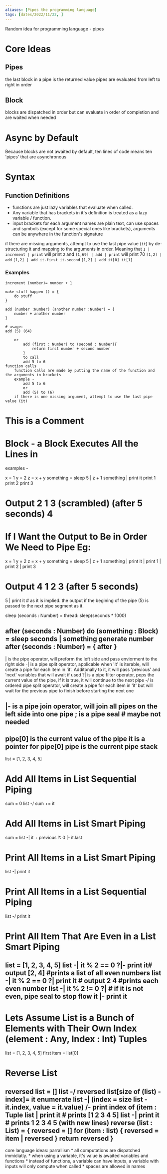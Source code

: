 ```yaml
---
aliases: [Pipes the programming language]
tags: [dates/2022/11/22, ]
---
```


Random idea for programming language - pipes

# Core Ideas

## Pipes
the last block in a pipe is the returned value
pipes are evaluated from left to right in order

## Block
blocks are dispatched in order but can evaluate in order of completion and are waited when needed

# Async by Default
Because blocks are not awaited by default, ten lines of code means ten 'pipes' that are asynchronous

# Syntax

## Function Definitions
* functions are just lazy variables that evaluate when called.
* Any variable that has brackets in it's definition is treated as a lazy variable / function.
* input brackets for each argument names are plain text, can use spaces and symbols (except for some special ones like brackets), arguments can be anywhere in the function's signature

if there are missing arguments, attempt to use the last pipe value (`it`) by de-structuring it and mapping to the arguments in order. Meaning that `1 | increment | print` will print `2` and `[1,69] | add | print` will print 70
`[1,2] | add`
`[1,2] | add it.first it.second`
`[1,2] | add it[0] it[1]`

### Examples
```pipes
increment (number)= number + 1
```
```pipes
make stuff happen () = {
	do stuff
}
```
```pipes
add (number :Number) (another number :Number) = {
	number + another number
}

# usage:
add (5) (64)
```

		or
            add (first : Number) to (second : Number){
                return first number + second number
            }
            to call
            add 5 to 6
    function calls
        function calls are made by putting the name of the function and the arguments in brackets
        example -
            add 5 to 6
            or
            add (5) to (6)
        if there is one missing argument, attempt to use the last pipe value (it)

# This is a Comment

# Block - a Block Executes All the Lines in
examples -

x = 1
y = 2
z = x + y
something = sleep 5 | z + 1
something | print it
print 1
print 2
print 3

# Output 2 1 3 (scrambled) (after 5 seconds) 4

# If I Want the Output to Be in Order We Need to Pipe Eg:
x = 1
y = 2
z = x + y
something = sleep 5 | z + 1
something |
print it |
print 1 |
print 2 |
print 3

# Output 4 1 2 3 (after 5 seconds)
5 | print it # as it is implied. the output if the begining of the pipe (5) is passed to the next pipe segment as it.

sleep (seconds : Number) = thread::sleep(seconds * 1000)

after (seconds : Number) do (something : Block) = sleep seconds | something
generate number after (seconds : Number) = {
    after
}
---
| is the pipe operator, will preform the left side and pass enviorment to the right side
-| is a pipe split operator, applicable when 'it' is iterable, will create a pipe for each item in 'it'. Additonally to it, it will pass 'previous' and 'next' variables that will await if used
?| is a pipe filter operator, pops the current value of the pipe, if it is true, it will continue to the next pipe
-/ is ordered pipe split operator, will create a pipe for each item in 'it' but will wait for the previous pipe to finish before starting the next one

|- is a pipe join operator, will join all pipes on the left side into one pipe
; is a pipe seal # maybe not needed
---
pipe[0] is the current value of the pipe
it is a pointer for pipe[0]
pipe is the current pipe stack
---
list = [1, 2, 3, 4, 5]

# Add All Items in List Sequential Piping
sum = 0
list -/ sum += it

# Add All Items in List Smart Piping
sum = list -| it + previous ?: 0 |- it.last

# Print All Items in a List Smart Piping
list -| print it

# Print All Items in a List Sequential Piping
list -/ print it

# Print All Item That Are Even in a List Smart Piping
list = [1, 2, 3, 4, 5]
list -| it % 2 == 0 ?|- print it# output [2, 4]     #prints a list of all even numbers
list -| it % 2 == 0 ?| print it # output 2 4        #prints each even number
list -| it % 2 != 0 ?|  # if it is not even, pipe seal to stop flow
it
|- print it
---

# Lets Assume List is a Bunch of Elements with Their Own Index (element : Any, Index : Int) Tuples
list = [1, 2, 3, 4, 5]
first item = list[0]

# Reverse List
reversed list = []
list -/ reversed list[size of (list) - index]= it
enumerate list -| (index = size list - it.index, value = it.value) /- print
index of (item : Tuple
list | print it # prints [1 2 3 4 5]
list -| print it # prints 1 2 3 4 5 (with new lines)
reverse (list : List) = {
    reversed = []
    for (item : list) {
        reversed = item | reversed
    }
    return reversed
}
---
core language ideas:
    parrallism
        * all computations are dispatched immidiatly.
        * when using a variable, it's value is awaited
    variables and functions
        * instead of functions, a variable can have inputs, a variable with inputs will only compute when called
        * spaces are allowed in names
    
